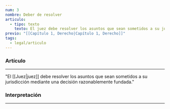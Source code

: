 ```yaml
---
num: 3
nombre: Deber de resolver
articulo:
  - tipo: texto
    texto: El juez debe resolver los asuntos que sean sometidos a su jurisdicción mediante una decisión razonablemente fundada.
previo: "[[Capítulo 1, Derecho|Capítulo 1, Derecho]]"
tags:
  - legal/articulo
---
```

### Artículo
---
"El [[Juez|juez]] debe resolver los asuntos que sean sometidos a su jurisdicción mediante una decisión razonablemente fundada."

### Interpretación
---
